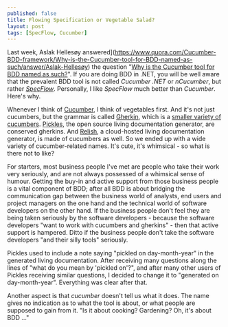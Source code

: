 ```yaml
---
published: false
title: Flowing Specification or Vegetable Salad?
layout: post
tags: [SpecFlow, Cucumber]
---
```

Last week, Aslak Hellesøy answered](https://www.quora.com/Cucumber-BDD-framework/Why-is-the-Cucumber-tool-for-BDD-named-as-such/answer/Aslak-Hellesøy) the question "[Why is the Cucumber tool for BDD named as such?](https://www.quora.com/Cucumber-BDD-framework/Why-is-the-Cucumber-tool-for-BDD-named-as-such/answer/Aslak-Hellesøy)". If you are doing BDD in .NET, you will be well aware that the prevalent BDD tool is not called *Cucumber .NET* or *nCucumber*, but rather *[SpecFlow](http://www.specflow.org)*. Personally, I like *SpecFlow* much better than *Cucumber*. Here's why.

Whenever I think of [Cucumber](https://cucumber.io/), I think of vegetables first. And it's not just cucumbers, but the grammar is called [Gherkin](https://github.com/cucumber/cucumber/wiki/Gherkin), which is a [smaller variety of cucumbers](https://en.wikipedia.org/wiki/Pickled_cucumber#Gherkin). [Pickles](http://www.picklesdoc.com/), the open source living documentation generator, are conserved gherkins. And [Relish](https://relishapp.com/), a cloud-hosted living documentation generator, is made of cucumbers as well. So we ended up with a wide variety of cucumber-related names. It's cute, it's whimsical - so what is there not to like?

For starters, most business people I've met are people who take their work very seriously, and are not always possessed of a whimsical sense of humour. Getting the buy-in and active support from those business people is a vital component of BDD; after all BDD is about bridging the communication gap between the business world of analysts, end users and project managers on the one hand and the technical world of software developers on the other hand. If the business people don't feel they are being taken seriously by the software developers - because the software developers "want to work with cucumbers and gherkins" - then that active support is hampered. Ditto if the business people don't take the software developers "and their silly tools" seriously.

Pickles used to include a note saying "pickled on day-month-year" in the generated living documentation. After receiving many questions along the lines of "what do you mean by 'pickled on'?", and after many other users of Pickles receiving similar questions, I decided to change it to "generated on day-month-year". Everything was clear after that.

Another aspect is that *cucumber* doesn't tell us what it does. The name gives no indication as to what the tool is about, or what people are supposed to gain from it. "Is it about cooking? Gardening? Oh, it's about BDD ..."


